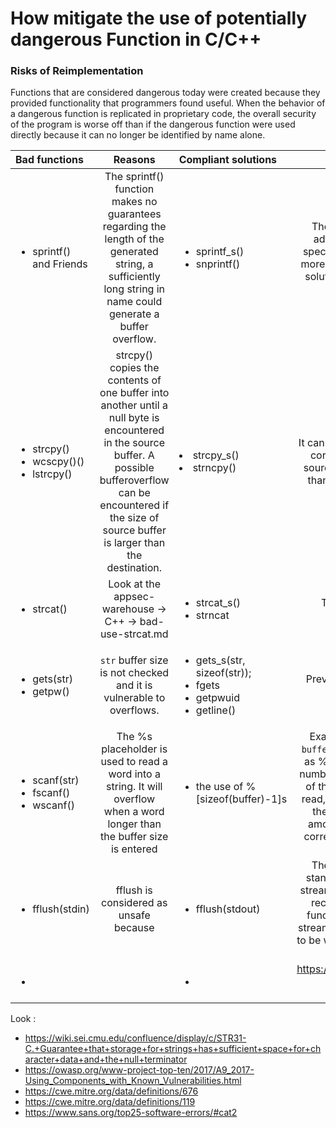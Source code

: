 # How mitigate the use of potentially dangerous Function in C/C++

### Risks of Reimplementation
Functions that are considered dangerous today were created because they provided functionality that programmers found useful. When the behavior of a dangerous function is replicated in proprietary code, the overall security of the program is worse off than if the dangerous function were used directly because it can no longer be identified by name alone.

| Bad functions | Reasons | Compliant solutions | Comments
|:----------|:----------:|:------------------| :------------:| 
|<ul><li>sprintf() and Friends </li></ul>|The sprintf() function makes no guarantees regarding the length of the generated string, a sufficiently long string in name could generate a buffer overflow.|<ul><li>sprintf_s()</li><li>snprintf()</li></ul>| The buffer overflow can be prevented by adding a precision to the %s conversion specification. If the precision is specified, no more than that many bytes are written. A best solution is to use the snprintf() function and control the sizeof the source data. 
|<ul><li>strcpy()</li><li>wcscpy()()</li><li>lstrcpy()</li></ul>|strcpy() copies the contents of one buffer into another until a null byte is encountered in the source buffer. A possible bufferoverflow can be encountered if the size of source buffer is larger than the destination. | </li><li>strcpy_s()</li><li>strncpy()</li></ul> | It can be used safely if the code surrounding it correctly ensures that the contents of the source buffer are guaranteed to be no larger than the capacity of the destination buffer.| 
|<ul><li>strcat()</li></ul>| Look at the appsec-warehouse -> C++ -> bad-use-strcat.md  |<ul><li>strcat_s()</li><li>strncat</li></ul> | This functions fix the potential buffer overloads.
|<ul><li>gets(str)</li><li>getpw()</li></ul> | `str` buffer size is not checked and it is vulnerable to overflows. | <ul><li>gets_s(str, sizeof(str));</li> <li>fgets</li><li>getpwuid</li><li>getline()</li><ul> | Prevent overflows by enforcing a maximum size for `str` buffer
  |<ul><li>scanf(str)</li><li>fscanf()</li><li>wscanf()</li></ul>| The %s placeholder is used to read a word into a string. It will overflow when a word longer than the buffer size is entered | <ul><li>the use of %[sizeof(buffer)-1]s </li></ul> | Example : `char buffer[10]; scanf("%9s", buffer);` If a width specifier is included, such as %9s, scanf() will read up to the specified number of characters into the buffer. Because of the capability to limit the amount of input read, scanf() can potentially be used safely if the format specifier properly bounds the amount of data read. Even when it is used, correct bounds enforcement through format string specifiers is error prone.|<ul><li>sprintf();</li></ul>| Library has multiple buffer overflows using sprintf()| <ul><li>snprintf(dest; sizeof(dest)+1;source);</li></ul>|Use snprintf instead of sprintf. The slight performance overhead can be afforded in a vast majority of projects. Check the buffer size passed to snprintf.
  |<ul><li>fflush(stdin)</li></ul> |fflush is considered as unsafe because |<ul><li>fflush(stdout)</li></ul>| The stream must be used for output. The standard says: If stream points to an output stream or an update stream in which the most recent operation was not input, the fflush function causes any unwritten data for that stream to be delivered to the host environment to be written to the file; otherwise, the behavior is undefined.
 |<ul><li></li></ul> | |<ul><li></li></ul> | https://levelup.gitconnected.com/introduction-to-secure-coding-in-c-and-c-d8ece627facb|
  
Look : 
* https://wiki.sei.cmu.edu/confluence/display/c/STR31-C.+Guarantee+that+storage+for+strings+has+sufficient+space+for+character+data+and+the+null+terminator
* https://owasp.org/www-project-top-ten/2017/A9_2017-Using_Components_with_Known_Vulnerabilities.html
* https://cwe.mitre.org/data/definitions/676
* https://cwe.mitre.org/data/definitions/119
* https://www.sans.org/top25-software-errors/#cat2
